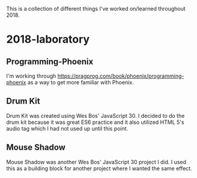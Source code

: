 This is a collection of different things I've worked on/learned throughout 2018.
# 2018-laboratory

## Programming-Phoenix
I'm working through https://pragprog.com/book/phoenix/programming-phoenix as a way to get more familiar with Phoenix.

## Drum Kit
Drum Kit was created using Wes Bos' JavaScript 30. I decided to do the drum kit because it was great ES6 practice and it also utilized HTML 5's audio tag which I had not used up until this point.

## Mouse Shadow
Mouse Shadow was another Wes Bos' JavaScript 30 project I did. I used this as a building block for another project where I wanted the same effect.
